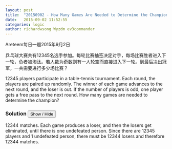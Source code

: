 ```yaml
---
layout: post
title:  "20150902 - How Many Games Are Needed to Determine the Champion  **"
date:   2015-09-02 11:52:55
categories: logic
author: richardwsong Wyzdm ev3commander
---
```


Areteem每日一题2015年9月2日
<br>
<problem>
<p>	
乒乓球大赛共有12345名选手参加。每轮比赛抽签决定对手，每场比赛胜者进入下一轮，负者被淘汰。若人数为奇数则有一人轮空而直接进入下一轮。到最后决出冠军，一共需要进行多少场比赛？
</P>
<p>
12345 players participate in a table-tennis tournament. Each round, the players are paired up randomly. The winner of each game advances to the next round, and the loser is out. If the number of players is odd, one player gets a free pass to the next round. How many games are needed to determine the champion?
</p>
</problem>



### Solution <button>Show / Hide</button>


<solution>
12344 matches. Each game produces a loser, and then the losers get eliminated, until there is one undefeated person. Since there are 12345 players and 1 undefeated person, there must be 12344 losers and therefore 12344 matches.

</solution>


